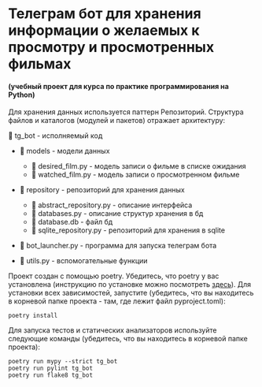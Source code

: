 # Телеграм бот для хранения информации о желаемых к просмотру и просмотренных фильмах
#### (учебный проект для курса по практике программирования на Python)

Для хранения данных используется паттерн Репозиторий. Структура файлов
и каталогов (модулей и пакетов) отражает архитектуру:

📁 tg_bot - исполняемый код 

- 📁 models - модели данных

    - 📄 desired_film.py - модель записи о фильме в списке ожидания
    - 📄 watched_film.py - модель записи о просмотренном фильме

- 📁 repository - репозиторий для хранения данных

    - 📄 abstract_repository.py - описание интерфейса
    - 📄 databases.py - описание структур хранения в бд
    - 📄 database.db - файл бд
    - 📄 sqlite_repository.py - репозиторий для хранения в sqlite

- 📄 bot_launcher.py - программа для запуска телеграм бота
- 📄 utils.py - вспомогательные функции

Проект создан с помощью poetry. Убедитесь, что poetry у вас установлена
(инструкцию по установке можно посмотреть [здесь](https://python-poetry.org/docs/)).
Для установки всех зависимостей, запустите (убедитесь, что вы находитесь
в корневой папке проекта - там, где лежит файл pyproject.toml):

```commandline
poetry install
```

Для запуска тестов и статических анализаторов используйте следующие команды (убедитесь, 
что вы находитесь в корневой папке проекта):
```commandline
poetry run mypy --strict tg_bot
poetry run pylint tg_bot
poetry run flake8 tg_bot
```
